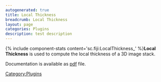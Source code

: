 ```yaml
---
autogenerated: true
title: Local Thickness
breadcrumb: Local Thickness
layout: page
categories: Plugins
description: test description
---
```


{% include component-stats content='sc.fiji:LocalThickness\_' %}**Local Thickness** is used to compute the local thickness of a 3D image stack.

Documentation is available as [pdf](http://www.optinav.info/LocalThicknessEd.pdf) file.

[Category:Plugins](Category_Plugins "wikilink")
